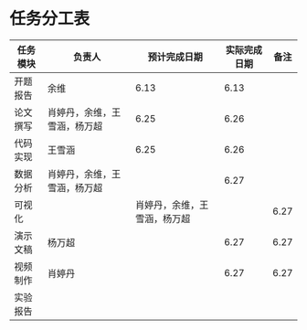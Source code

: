 # 任务分工表

| 任务模块 | 负责人 | 预计完成日期 | 实际完成日期 | 备注 |
|---|---|---|---|---|
| 开题报告 |余维 |6.13 |6.13 | |
| 论文撰写 |肖婷丹，余维，王雪涵，杨万超 |6.25 |6.26 | |
| 代码实现 |王雪涵 |6.25 |6.26 | |
| 数据分析 |肖婷丹，余维，王雪涵，杨万超 | |6.27 | |
| 可视化 | |肖婷丹，余维，王雪涵，杨万超 | |6.27 |
| 演示文稿 |杨万超 | |6.27 |6.27 |
| 视频制作 |肖婷丹 | |6.27 | 6.27|
| 实验报告 | | | | |

